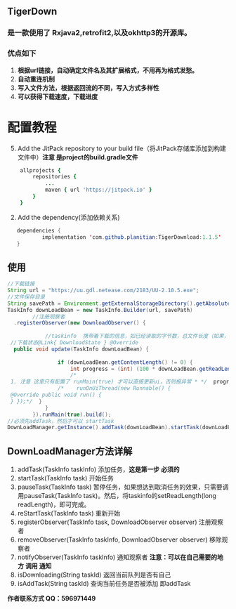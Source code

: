 
## TigerDown
### 是一款使用了 Rxjava2,retrofit2,以及okhttp3的开源库。

### 优点如下
 1. **根据url链接，自动确定文件名及其扩展格式，不用再为格式发愁。**
 2. **自动重连机制**
 3. **写入文件方法，根据返回流的不同，写入方式多样性**
 4. **可以获得下载速度，下载进度**
 
# 配置教程
 5. Add the JitPack repository to your build file（将JitPack存储库添加到构建文件中）**注意  是project的build.gradle文件**
```j
   	allprojects {
		repositories {
			...
			maven { url 'https://jitpack.io' }
		}
	}
  ```
  
 2. Add the dependency(添加依赖关系)
 ```java
 	dependencies {
	        implementation 'com.github.planitian:TigerDownload:1.1.5'
	}
 ```


## 使用

```java
//下载链接
String url = "https://uu.gdl.netease.com/2183/UU-2.10.5.exe"; 
//文件保存目录
String savePath = Environment.getExternalStorageDirectory().getAbsolutePath() + "/" + Environment.DIRECTORY_DOWNLOADS;  
TaskInfo downLoadBean = new TaskInfo.Builder(url, savePath)  
        //注册观察者  
  .registerObserver(new DownloadObserver() {  
  
            //taskinfo  携带着下载的信息，如已经读取的字节数，总文件长度（如果，http返回了 文件长度）  
 //下载状态@Link{ DownloadState } @Override  
  public void update(TaskInfo downLoadBean) {  
  
                if (downLoadBean.getContentLength() != 0) {  
                    int progress = (int) (100 * downLoadBean.getReadLength() / downLoadBean.getContentLength());  
                    /*  
 1. 注意 这里只有配置了 runMain(true) 才可以直接更新ui，否则报异常 * */  progressBar.setProgress(progress);  
                /*    runOnUiThread(new Runnable() {  
 @Override public void run() {  
 } });*/  }  
            }  
        }).runMain(true).build();  
//必须先addTask，然后才可以 startTask
DownLoadManager.getInstance().addTask(downLoadBean).startTask(downLoadBean);
```
## DownLoadManager方法详解
 1. addTask(TaskInfo taskInfo)  添加任务，**这是第一步 必须的**
 2. startTask(TaskInfo task)       开始任务
 3. pauseTask(TaskInfo task)     暂停任务，如果想达到取消任务的效果，只需要调用pauseTask(TaskInfo task)。然后，将taskinfo的setReadLength(long readLength)，即可完成。
 4. reStartTask(TaskInfo task)     重新开始
 5. registerObserver(TaskInfo  task, DownloadObserver observer) 注册观察者
 6. removeObserver(TaskInfo taskInfo, DownloadObserver observer) 移除观察者
 7. notifyObserver(TaskInfo taskInfo) 通知观察者   **注意：可以在自己需要的地方 调用 通知**
 8. isDownloading(String taskId)  返回当前队列是否有自己
 9. isAddTask(String taskId)   查询当前任务是否被添加 即addTask


**作者联系方式 QQ：596971449** 



